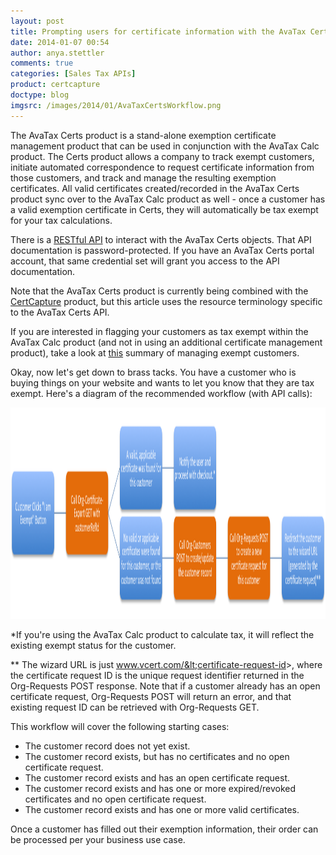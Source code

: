 ```yaml
---
layout: post
title: Prompting users for certificate information with the AvaTax Certs API
date: 2014-01-07 00:54
author: anya.stettler
comments: true
categories: [Sales Tax APIs]
product: certcapture
doctype: blog
imgsrc: /images/2014/01/AvaTaxCertsWorkflow.png
---
```

The AvaTax Certs product is a stand-alone exemption certificate management product that can be used in conjunction with the AvaTax Calc product. The Certs product allows a company to track exempt customers, initiate automated correspondence to request certificate information from those customers, and track and manage the resulting exemption certificates. All valid certificates created/recorded in the AvaTax Certs product sync over to the AvaTax Calc product as well - once a customer has a valid exemption certificate in Certs, they will automatically be tax exempt for your tax calculations.

There is a <a href="https://portal.avatax.com/api/doc/">RESTful API</a> to interact with the AvaTax Certs objects. That API documentation is password-protected. If you have an AvaTax Certs portal account, that same credential set will grant you access to the API documentation.

Note that the AvaTax Certs product is currently being combined with the <a href="http://www.avalara.com/products/certcapture">CertCapture</a> product, but this article uses the resource terminology specific to the AvaTax Certs API.

If you are interested in flagging your customers as tax exempt within the AvaTax Calc product (and not in using an additional certificate management product), take a look at <a href="/avatax/handling-tax-exempt-customers">this</a> summary of managing exempt customers.

Okay, now let's get down to brass tacks. You have a customer who is buying things on your website and wants to let you know that they are tax exempt. Here's a diagram of the recommended workflow (with API calls):

<a href="/images/2014/01/AvaTaxCertsWorkflow.png"><img class="alignnone size-full wp-image-6374" src="/images/2014/01/AvaTaxCertsWorkflow.png" alt="AvaTax Certs Workflow" width="1633" height="338" /></a>

*If you're using the AvaTax Calc product to calculate tax, it will reflect the existing exempt status for the customer.

** The wizard URL is just www.vcert.com/&lt;certificate-request-id&gt;, where the certificate request ID is the unique request identifier returned in the Org-Requests POST response. Note that if a customer already has an open certificate request, Org-Requests POST will return an error, and that existing request ID can be retrieved with Org-Requests GET.

This workflow will cover the following starting cases:
<ul>
	<li>The customer record does not yet exist.</li>
	<li>The customer record exists, but has no certificates and no open certificate request.</li>
	<li>The customer record exists and has an open certificate request.</li>
	<li>The customer record exists and has one or more expired/revoked certificates and no open certificate request.</li>
	<li>The customer record exists and has one or more valid certificates.</li>
</ul>
Once a customer has filled out their exemption information, their order can be processed per your business use case.
